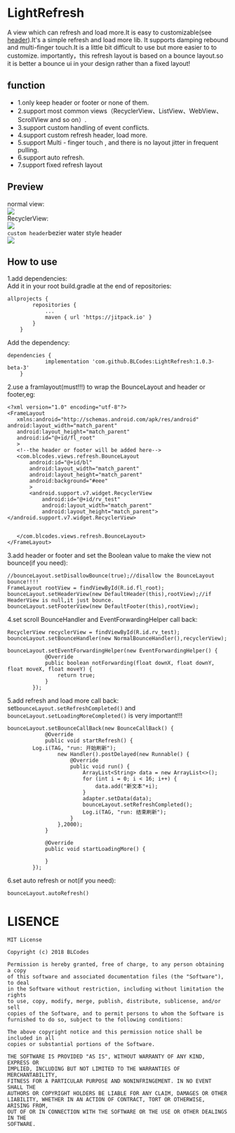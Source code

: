 # LightRefresh
A view which can refresh and load more.It is easy to customizable(see [header](https://github.com/BLCodes/LightRefresh/tree/master/header)).It's a simple refresh and load more lib.
It supports damping rebound and multi-finger touch.It is a little bit difficult to use but more easier to to customize.
importantly，this refresh layout is based on a bounce layout.so it is better a bounce ui in your design rather than a fixed layout!
## function
* 1.only keep header or footer or none of them.
* 2.support most common views（RecyclerView、ListView、WebView、ScrollView and so on）.
* 3.support custom handling of event conflicts.
* 4.support custom refresh header, load more.
* 5.support Multi - finger touch , and there is no layout jitter in frequent pulling.
* 6.support auto refresh.
* 7.support fixed refresh layout
## Preview
normal view:<br/>
![](https://github.com/BLCodes/LightRefresh/blob/master/gif/view.gif)<br/>
RecyclerView:<br/>
![](https://github.com/BLCodes/LightRefresh/blob/master/gif/list.gif)<br/>
`custom header`bezier water style header<br/>
![](https://github.com/BLCodes/LightRefresh/blob/master/gif/water.gif)
## How to use
1.add dependencies:<br/>
Add it in your root build.gradle at the end of repositories:
```
allprojects {
		repositories {
			...
			maven { url 'https://jitpack.io' }
		}
	}   
```
Add the dependency:
```
dependencies {
	        implementation 'com.github.BLCodes:LightRefresh:1.0.3-beta-3'
	}
```
2.use a framlayout(must!!!) to wrap the BounceLayout and header or footer,eg:
    
 ```
<?xml version="1.0" encoding="utf-8"?>
<FrameLayout
    xmlns:android="http://schemas.android.com/apk/res/android" android:layout_width="match_parent"
    android:layout_height="match_parent"
    android:id="@+id/fl_root"
    >
    <!--the header or footer will be added here-->
    <com.blcodes.views.refresh.BounceLayout
        android:id="@+id/bl"
        android:layout_width="match_parent"
        android:layout_height="match_parent"
        android:background="#eee"
        >
        <android.support.v7.widget.RecyclerView
            android:id="@+id/rv_test"
            android:layout_width="match_parent"
            android:layout_height="match_parent"></android.support.v7.widget.RecyclerView>


    </com.blcodes.views.refresh.BounceLayout>
</FrameLayout> 
```
3.add header or footer and set the Boolean value to make the view not bounce(if you need):
```
//bounceLayout.setDisallowBounce(true);//disallow the BounceLayout bounce!!!!
FrameLayout rootView = findViewById(R.id.fl_root);
bounceLayout.setHeaderView(new DefaultHeader(this),rootView);//if HeaderView is null,it just bounce.
bounceLayout.setFooterView(new DefaultFooter(this),rootView);
```
4.set scroll BounceHandler and EventForwardingHelper call back:
```
RecyclerView recyclerView = findViewById(R.id.rv_test);
bounceLayout.setBounceHandler(new NormalBounceHandler(),recyclerView);

bounceLayout.setEventForwardingHelper(new EventForwardingHelper() {
            @Override
            public boolean notForwarding(float downX, float downY, float moveX, float moveY) {
                return true;
            }
        });
```
5.add refresh and load more call back: set`bounceLayout.setRefreshCompleted()` and `bounceLayout.setLoadingMoreCompleted()` is very important!!!
```
bounceLayout.setBounceCallBack(new BounceCallBack() {
            @Override
            public void startRefresh() {
		Log.i(TAG, "run: 开始刷新");
                new Handler().postDelayed(new Runnable() {
                    @Override
                    public void run() {
                        ArrayList<String> data = new ArrayList<>();
                        for (int i = 0; i < 16; i++) {
                            data.add("新文本"+i);
                        }
                        adapter.setData(data);
                        bounceLayout.setRefreshCompleted();
                        Log.i(TAG, "run: 结束刷新");
                    }
                },2000);
            }

            @Override
            public void startLoadingMore() {

            }
        });
```
6.set auto refresh or not(if you need):
```
bounceLayout.autoRefresh()
```
# LISENCE
```
MIT License

Copyright (c) 2018 BLCodes

Permission is hereby granted, free of charge, to any person obtaining a copy
of this software and associated documentation files (the "Software"), to deal
in the Software without restriction, including without limitation the rights
to use, copy, modify, merge, publish, distribute, sublicense, and/or sell
copies of the Software, and to permit persons to whom the Software is
furnished to do so, subject to the following conditions:

The above copyright notice and this permission notice shall be included in all
copies or substantial portions of the Software.

THE SOFTWARE IS PROVIDED "AS IS", WITHOUT WARRANTY OF ANY KIND, EXPRESS OR
IMPLIED, INCLUDING BUT NOT LIMITED TO THE WARRANTIES OF MERCHANTABILITY,
FITNESS FOR A PARTICULAR PURPOSE AND NONINFRINGEMENT. IN NO EVENT SHALL THE
AUTHORS OR COPYRIGHT HOLDERS BE LIABLE FOR ANY CLAIM, DAMAGES OR OTHER
LIABILITY, WHETHER IN AN ACTION OF CONTRACT, TORT OR OTHERWISE, ARISING FROM,
OUT OF OR IN CONNECTION WITH THE SOFTWARE OR THE USE OR OTHER DEALINGS IN THE
SOFTWARE.
```
